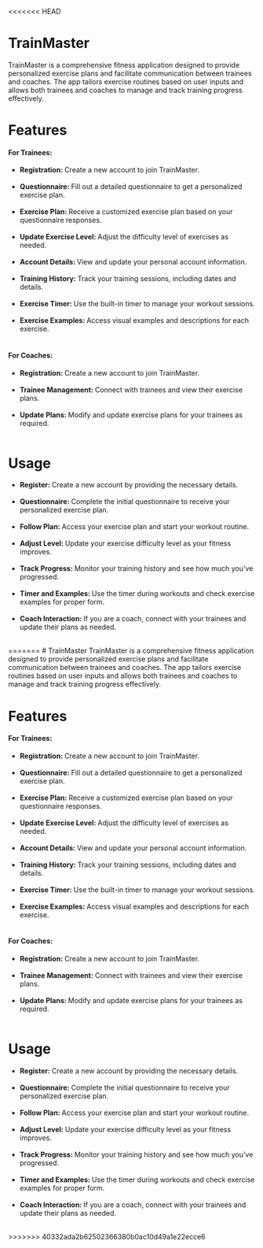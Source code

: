<<<<<<< HEAD
# TrainMaster 
TrainMaster is a comprehensive fitness application designed to provide personalized exercise plans and facilitate communication between trainees and coaches. The app tailors exercise routines based on user inputs and allows both trainees and coaches to manage and track training progress effectively.

# Features

#### For Trainees:
<ul>
    <li><b>Registration: </b> Create a new account to join TrainMaster.</li><br>
    <li><b>Questionnaire: </b>Fill out a detailed questionnaire to get a personalized exercise plan.</li><br>
    <li><b>Exercise Plan: </b>Receive a customized exercise plan based on your questionnaire responses.</li><br>
    <li><b>Update Exercise Level: </b>Adjust the difficulty level of exercises as needed.</li><br>
    <li><b>Account Details: </b>View and update your personal account information.</li><br>
    <li><b>Training History: </b>Track your training sessions, including dates and details.</li><br>
    <li><b>Exercise Timer: </b>Use the built-in timer to manage your workout sessions.</li><br>
    <li><b>Exercise Examples: </b>Access visual examples and descriptions for each exercise.</li><br>
</ul>

#### For Coaches:
<ul>
    <li><b>Registration: </b>Create a new account to join TrainMaster.</li><br>
    <li><b>Trainee Management: </b>Connect with trainees and view their exercise plans.</li><br>
    <li><b>Update Plans: </b>Modify and update exercise plans for your trainees as required.</li><br>
</ul>
    
# Usage
<ul>
    <li><b>Register: </b>Create a new account by providing the necessary details.</li><br>
    <li><b>Questionnaire: </b>Complete the initial questionnaire to receive your personalized exercise plan.</li><br>
    <li><b>Follow Plan: </b>Access your exercise plan and start your workout routine.</li><br>
    <li><b>Adjust Level: </b>Update your exercise difficulty level as your fitness improves.</li><br>
    <li><b>Track Progress: </b>Monitor your training history and see how much you’ve progressed.</li><br>
    <li><b>Timer and Examples: </b>Use the timer during workouts and check exercise examples for proper form.</li><br>
    <li><b>Coach Interaction: </b>If you are a coach, connect with your trainees and update their plans as needed.</li><br>
</ul>
=======
# TrainMaster 
TrainMaster is a comprehensive fitness application designed to provide personalized exercise plans and facilitate communication between trainees and coaches. The app tailors exercise routines based on user inputs and allows both trainees and coaches to manage and track training progress effectively.

# Features

#### For Trainees:
<ul>
    <li><b>Registration: </b> Create a new account to join TrainMaster.</li><br>
    <li><b>Questionnaire: </b>Fill out a detailed questionnaire to get a personalized exercise plan.</li><br>
    <li><b>Exercise Plan: </b>Receive a customized exercise plan based on your questionnaire responses.</li><br>
    <li><b>Update Exercise Level: </b>Adjust the difficulty level of exercises as needed.</li><br>
    <li><b>Account Details: </b>View and update your personal account information.</li><br>
    <li><b>Training History: </b>Track your training sessions, including dates and details.</li><br>
    <li><b>Exercise Timer: </b>Use the built-in timer to manage your workout sessions.</li><br>
    <li><b>Exercise Examples: </b>Access visual examples and descriptions for each exercise.</li><br>
</ul>

#### For Coaches:
<ul>
    <li><b>Registration: </b>Create a new account to join TrainMaster.</li><br>
    <li><b>Trainee Management: </b>Connect with trainees and view their exercise plans.</li><br>
    <li><b>Update Plans: </b>Modify and update exercise plans for your trainees as required.</li><br>
</ul>
    
# Usage
<ul>
    <li><b>Register: </b>Create a new account by providing the necessary details.</li><br>
    <li><b>Questionnaire: </b>Complete the initial questionnaire to receive your personalized exercise plan.</li><br>
    <li><b>Follow Plan: </b>Access your exercise plan and start your workout routine.</li><br>
    <li><b>Adjust Level: </b>Update your exercise difficulty level as your fitness improves.</li><br>
    <li><b>Track Progress: </b>Monitor your training history and see how much you’ve progressed.</li><br>
    <li><b>Timer and Examples: </b>Use the timer during workouts and check exercise examples for proper form.</li><br>
    <li><b>Coach Interaction: </b>If you are a coach, connect with your trainees and update their plans as needed.</li><br>
</ul>
>>>>>>> 40332ada2b62502366380b0ac10d49a1e22ecce6
